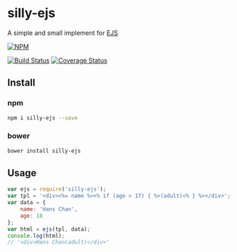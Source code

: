 # silly-ejs

A simple and small implement for [EJS](http://www.embeddedjs.com/)

[![NPM](https://nodei.co/npm/silly-ejs.png?compact=true)](https://nodei.co/npm/silly-ejs/)

[![Build Status](https://travis-ci.org/csbun/silly-ejs.svg)](https://travis-ci.org/csbun/silly-ejs)
[![Coverage Status](https://coveralls.io/repos/csbun/silly-ejs/badge.svg?branch=master&service=github)](https://coveralls.io/github/csbun/silly-ejs?branch=master)

## Install

### npm

```sh
npm i silly-ejs --save
```

### bower

```sh
bower install silly-ejs
```

## Usage

```javascript
var ejs = require('silly-ejs');
var tpl = '<div><%= name %><% if (age > 17) { %>(adult)<% } %></div>';
var data = {
    name: 'Hans Chan',
    age: 18
};
var html = ejs(tpl, data);
console.log(html);
// '<div>Hans Chan(adult)</div>'
```

